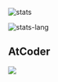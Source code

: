 
![stats](https://github-readme-stats-47aagncxh-kentakom1213.vercel.app/api?username=kentakom1213&show_icons=true&count_private=true&theme=swift&version=2)

![stats-lang](https://github-readme-stats-47aagncxh-kentakom1213.vercel.app/api/top-langs/?username=kentakom1213&layout=compact&theme=swift&version=2)

## AtCoder
<a href="https://atcoder.jp/users/powell" target="_blank" title="powell"><img src="https://img.shields.io/endpoint?url=https%3A%2F%2Fatcoder-badges.now.sh%2Fapi%2Fatcoder%2Fjson%2Fpowell" /></a>
